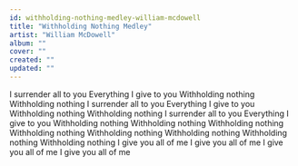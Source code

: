 ```yaml
---
id: withholding-nothing-medley-william-mcdowell
title: "Withholding Nothing Medley"
artist: "William McDowell"
album: ""
cover: ""
created: ""
updated: ""
---
```


I surrender all to you
Everything I give to you
Withholding nothing
Withholding nothing
I surrender all to you
Everything I give to you
Withholding nothing
Withholding nothing
I surrender all to you
Everything I give to you
Withholding nothing
Withholding nothing
Withholding nothing
Withholding nothing
Withholding nothing
Withholding nothing
Withholding nothing
Withholding nothing
I give you all of me
I give you all of me
I give you all of me
I give you all of me